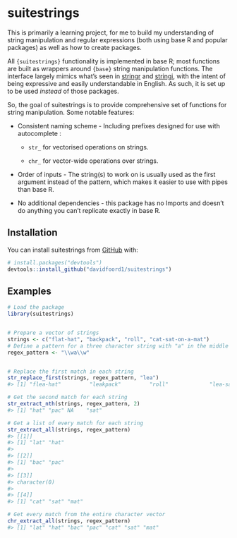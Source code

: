 
<!-- README.md is generated from README.Rmd. Please edit that file -->

# suitestrings

<!-- badges: start -->
<!-- badges: end -->

This is primarily a learning project, for me to build my understanding
of string manipulation and regular expressions (both using base R and
popular packages) as well as how to create packages.

All `{suitestrings}` functionality is implemented in base R; most
functions are built as wrappers around `{base}` string manipulation
functions. The interface largely mimics what’s seen in
[stringr](https://stringr.tidyverse.org/reference/index.html) and
[stringi](https://stringi.gagolewski.com/rapi/stri_count.html), with the
intent of being expressive and easily understandable in English. As
such, it is set up to be used *instead* of those packages.

So, the goal of suitestrings is to provide comprehensive set of
functions for string manipulation. Some notable features:

- Consistent naming scheme - Including prefixes designed for use with
  autocomplete :

  - `str_` for vectorised operations on strings.

  - `chr_` for vector-wide operations over strings.

- Order of inputs - The string(s) to work on is usually used as the
  first argument instead of the pattern, which makes it easier to use
  with pipes than base R.

- No additional dependencies - this package has no Imports and doesn’t
  do anything you can’t replicate exactly in base R.

## Installation

You can install suitestrings from [GitHub](https://github.com/) with:

``` r
# install.packages("devtools")
devtools::install_github("davidfoord1/suitestrings")
```

## Examples

``` r
# Load the package
library(suitestrings)


# Prepare a vector of strings
strings <- c("flat-hat", "backpack", "roll", "cat-sat-on-a-mat")
# Define a pattern for a three character string with "a" in the middle
regex_pattern <- "\\wa\\w"


# Replace the first match in each string
str_replace_first(strings, regex_pattern, "lea")
#> [1] "flea-hat"         "leakpack"         "roll"             "lea-sat-on-a-mat"

# Get the second match for each string
str_extract_nth(strings, regex_pattern, 2)
#> [1] "hat" "pac" NA    "sat"

# Get a list of every match for each string
str_extract_all(strings, regex_pattern)
#> [[1]]
#> [1] "lat" "hat"
#> 
#> [[2]]
#> [1] "bac" "pac"
#> 
#> [[3]]
#> character(0)
#> 
#> [[4]]
#> [1] "cat" "sat" "mat"

# Get every match from the entire character vector
chr_extract_all(strings, regex_pattern)
#> [1] "lat" "hat" "bac" "pac" "cat" "sat" "mat"
```
